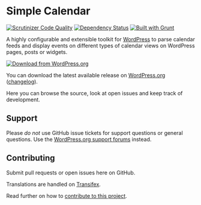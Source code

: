 # Simple Calendar

[![Scrutinizer Code Quality](https://scrutinizer-ci.com/g/moonstonemedia/Simple-Calendar/badges/quality-score.png?b=master)](https://scrutinizer-ci.com/g/moonstonemedia/Simple-Calendar/?branch=master)
[![Dependency Status](https://gemnasium.com/moonstonemedia/Simple-Calendar.svg)](https://gemnasium.com/moonstonemedia/Simple-Calendar)
[![Built with Grunt](https://cdn.gruntjs.com/builtwith.png)](http://gruntjs.com/)

A highly configurable and extensible toolkit for [WordPress](https://wordpress.org) to parse calendar feeds and display events on different types of calendar views on WordPress pages, posts or widgets.

[![Download from WordPress.org](https://raw.githubusercontent.com/moonstonemedia/Simple-Calendar/master/assets/images/wp/wordpress-download-btn.png)](https://wordpress.org/plugins/google-calendar-events/)

You can download the latest available release on [WordPress.org](https://wordpress.org/plugins/google-calendar-events/) ([changelog](https://wordpress.org/plugins/google-calendar-events/changelog/)).

Here you can browse the source, look at open issues and keep track of development.

## Support

Please *do not* use GitHub issue tickets for support questions or general questions. 
Use the [WordPress.org support forums](https://wordpress.org/support/plugin/google-calendar-events) instead.

## Contributing

Submit pull requests or open issues here on GitHub. 

Translations are handled on [Transifex](https://www.transifex.com/moonstonemedia/simple-calendar/).

Read further on how to [contribute to this project](https://github.com/moonstonemedia/Simple-Calendar/blob/master/contributing.md).
